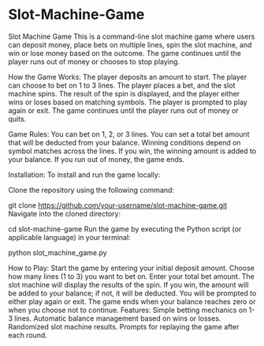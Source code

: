 # Slot-Machine-Game
Slot Machine Game
This is a command-line slot machine game where users can deposit money, place bets on multiple lines, spin the slot machine, and win or lose money based on the outcome. The game continues until the player runs out of money or chooses to stop playing.

How the Game Works:
The player deposits an amount to start.
The player can choose to bet on 1 to 3 lines.
The player places a bet, and the slot machine spins.
The result of the spin is displayed, and the player either wins or loses based on matching symbols.
The player is prompted to play again or exit.
The game continues until the player runs out of money or quits.


Game Rules:
You can bet on 1, 2, or 3 lines.
You can set a total bet amount that will be deducted from your balance.
Winning conditions depend on symbol matches across the lines.
If you win, the winning amount is added to your balance.
If you run out of money, the game ends.


Installation:
To install and run the game locally:

Clone the repository using the following command:


git clone https://github.com/your-username/slot-machine-game.git
Navigate into the cloned directory:


cd slot-machine-game
Run the game by executing the Python script (or applicable language) in your terminal:


python slot_machine_game.py


How to Play:
Start the game by entering your initial deposit amount.
Choose how many lines (1 to 3) you want to bet on.
Enter your total bet amount.
The slot machine will display the results of the spin.
If you win, the amount will be added to your balance; if not, it will be deducted.
You will be prompted to either play again or exit.
The game ends when your balance reaches zero or when you choose not to continue.
Features:
Simple betting mechanics on 1-3 lines.
Automatic balance management based on wins or losses.
Randomized slot machine results.
Prompts for replaying the game after each round.

